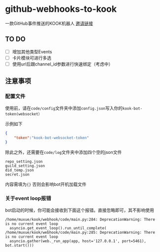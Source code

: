 # github-webhooks-to-kook
一款GitHub事件推送的KOOK机器人  [邀请链接](https://www.kookapp.cn/app/oauth2/authorize?id=13188&permissions=14352&client_id=J4JeHxjpdALjb_VT&redirect_uri=&scope=bot)  

## TO DO

- [ ] 增加其他类型Events
- [ ] 卡片模块可进行多选  
- [ ] 使用url后跟channel_id参数进行快速绑定（考虑中） 

## 注意事项

### 配置文件
使用前，请在`code/config`文件夹中添加`config.json`写入你的`kook-bot-token(websocket）`

示例如下
```json
{
    "token":"kook-bot-websocket-token"
}
```
除此之外，还需要在`code/log`文件夹中添加四个空的json文件
```
repo_setting.json
guild_setting.json
did_temp.json
secret.json
```
内容需填为`{}` 否则会影响bot开机加载文件

### 关于event loop报错

bot启动的时候，你可能会接收到下面这个报错。直接忽略即可，其不影响使用

```
/home/muxue/kook/webhook/code/main.py:284: DeprecationWarning: There is no current event loop
  asyncio.get_event_loop().run_until_complete(
/home/muxue/kook/webhook/code/main.py:285: DeprecationWarning: There is no current event loop
  asyncio.gather(web._run_app(app, host='127.0.0.1', port=5461), bot.start()))
```